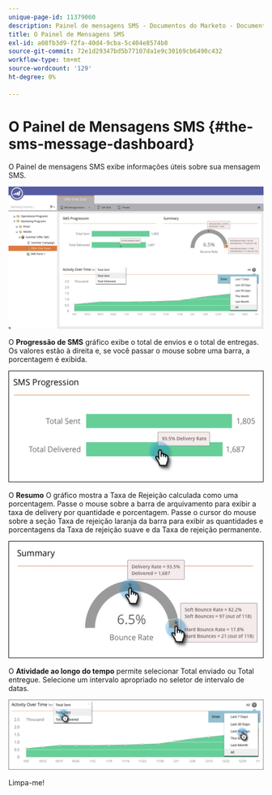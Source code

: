 ```yaml
---
unique-page-id: 11379060
description: Painel de mensagens SMS - Documentos do Marketo - Documentação do produto
title: O Painel de Mensagens SMS
exl-id: a08fb3d9-f2fa-40d4-9cba-5c404e8574b8
source-git-commit: 72e1d29347bd5b77107da1e9c30169cb6490c432
workflow-type: tm+mt
source-wordcount: '129'
ht-degree: 0%

---
```


# O Painel de Mensagens SMS {#the-sms-message-dashboard}

O Painel de mensagens SMS exibe informações úteis sobre sua mensagem SMS.

![](assets/converted-dashboard-image.png)

O **Progressão de SMS** gráfico exibe o total de envios e o total de entregas. Os valores estão à direita e, se você passar o mouse sobre uma barra, a porcentagem é exibida.

![](assets/sms-progression-hand-border.png)

O **Resumo** O gráfico mostra a Taxa de Rejeição calculada como uma porcentagem. Passe o mouse sobre a barra de arquivamento para exibir a taxa de delivery por quantidade e porcentagem. Passe o cursor do mouse sobre a seção Taxa de rejeição laranja da barra para exibir as quantidades e porcentagens da Taxa de rejeição suave e da Taxa de rejeição permanente.

![](assets/hover-over-summary-hands-thin-border.png)

O **Atividade ao longo do tempo** permite selecionar Total enviado ou Total entregue. Selecione um intervalo apropriado no seletor de intervalo de datas.

![](assets/activity-over-time-hands.png)

Limpa-me!
